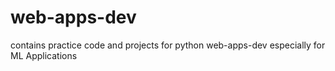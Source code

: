 # web-apps-dev

contains practice code and projects for python web-apps-dev especially for ML Applications
